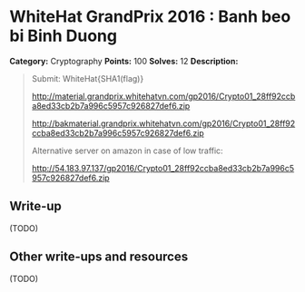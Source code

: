 # WhiteHat GrandPrix 2016 : Banh beo bi Binh Duong

**Category:** Cryptography
**Points:** 100
**Solves:** 12
**Description:**

> Submit: WhiteHat{SHA1(flag)}
> 
> http://material.grandprix.whitehatvn.com/gp2016/Crypto01_28ff92ccba8ed33cb2b7a996c5957c926827def6.zip
> 
> http://bakmaterial.grandprix.whitehatvn.com/gp2016/Crypto01_28ff92ccba8ed33cb2b7a996c5957c926827def6.zip
> 
> Alternative server on amazon in case of low traffic:
> 
> http://54.183.97.137/gp2016/Crypto01_28ff92ccba8ed33cb2b7a996c5957c926827def6.zip

## Write-up

(TODO)

## Other write-ups and resources

(TODO)
